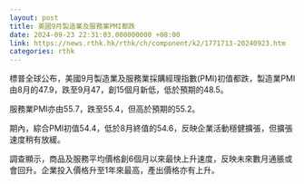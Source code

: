 ```yaml
---
layout: post
title: 美國9月製造業及服務業PMI都跌
date: 2024-09-23 22:31:03.000000000 +08:00
link: https://news.rthk.hk/rthk/ch/component/k2/1771713-20240923.htm
categories: rthk
---
```


標普全球公布，美國9月製造業及服務業採購經理指數(PMI)初值都跌，製造業PMI由8月的47.9，跌至9月47，創15個月新低，低於預期的48.5。

服務業PMI亦由55.7，跌至55.4，但高於預期的55.2。

期內，綜合PMI初值54.4，低於8月終值的54.6，反映企業活動穩健擴張，但擴張速度稍有放緩。

調查顯示，商品及服務平均價格創6個月以來最快上升速度，反映未來數月通脹或會回升。企業投入價格升至1年來最高，產出價格亦有上升。
